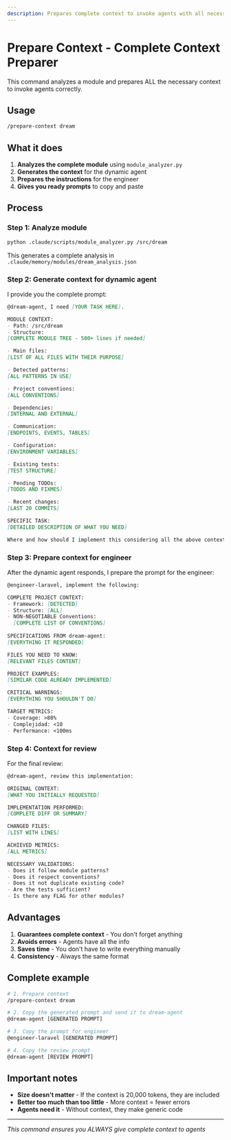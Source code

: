 ```yaml
---
description: Prepares complete context to invoke agents with all necessary information
---
```


# Prepare Context - Complete Context Preparer

This command analyzes a module and prepares ALL the necessary context to invoke agents correctly.

## Usage

```bash
/prepare-context dream
```

## What it does

1. **Analyzes the complete module** using `module_analyzer.py`
2. **Generates the context** for the dynamic agent
3. **Prepares the instructions** for the engineer
4. **Gives you ready prompts** to copy and paste

## Process

### Step 1: Analyze module

```bash
python .claude/scripts/module_analyzer.py /src/dream
```

This generates a complete analysis in `.claude/memory/modules/dream_analysis.json`

### Step 2: Generate context for dynamic agent

I provide you the complete prompt:

```markdown
@dream-agent, I need [YOUR TASK HERE].

MODULE CONTEXT:
- Path: /src/dream
- Structure:
[COMPLETE MODULE TREE - 500+ lines if needed]

- Main files:
[LIST OF ALL FILES WITH THEIR PURPOSE]

- Detected patterns:
[ALL PATTERNS IN USE]

- Project conventions:
[ALL CONVENTIONS]

- Dependencies:
[INTERNAL AND EXTERNAL]

- Communication:
[ENDPOINTS, EVENTS, TABLES]

- Configuration:
[ENVIRONMENT VARIABLES]

- Existing tests:
[TEST STRUCTURE]

- Pending TODOs:
[TODOS AND FIXMES]

- Recent changes:
[LAST 20 COMMITS]

SPECIFIC TASK:
[DETAILED DESCRIPTION OF WHAT YOU NEED]

Where and how should I implement this considering all the above context?
```

### Step 3: Prepare context for engineer

After the dynamic agent responds, I prepare the prompt for the engineer:

```markdown
@engineer-laravel, implement the following:

COMPLETE PROJECT CONTEXT:
- Framework: [DETECTED]
- Structure: [ALL]
- NON-NEGOTIABLE Conventions:
  [COMPLETE LIST OF CONVENTIONS]
  
SPECIFICATIONS FROM dream-agent:
[EVERYTHING IT RESPONDED]

FILES YOU NEED TO KNOW:
[RELEVANT FILES CONTENT]

PROJECT EXAMPLES:
[SIMILAR CODE ALREADY IMPLEMENTED]

CRITICAL WARNINGS:
[EVERYTHING YOU SHOULDN'T DO]

TARGET METRICS:
- Coverage: >80%
- Complejidad: <10
- Performance: <100ms
```

### Step 4: Context for review

For the final review:

```markdown
@dream-agent, review this implementation:

ORIGINAL CONTEXT:
[WHAT YOU INITIALLY REQUESTED]

IMPLEMENTATION PERFORMED:
[COMPLETE DIFF OR SUMMARY]

CHANGED FILES:
[LIST WITH LINES]

ACHIEVED METRICS:
[ALL METRICS]

NECESSARY VALIDATIONS:
- Does it follow module patterns?
- Does it respect conventions?
- Does it not duplicate existing code?
- Are the tests sufficient?
- Is there any FLAG for other modules?
```

## Advantages

1. **Guarantees complete context** - You don't forget anything
2. **Avoids errors** - Agents have all the info
3. **Saves time** - You don't have to write everything manually
4. **Consistency** - Always the same format

## Complete example

```bash
# 1. Prepare context
/prepare-context dream

# 2. Copy the generated prompt and send it to dream-agent
@dream-agent [GENERATED PROMPT]

# 3. Copy the prompt for engineer
@engineer-laravel [GENERATED PROMPT]

# 4. Copy the review prompt
@dream-agent [REVIEW PROMPT]
```

## Important notes

- **Size doesn't matter** - If the context is 20,000 tokens, they are included
- **Better too much than too little** - More context = fewer errors
- **Agents need it** - Without context, they make generic code

---

*This command ensures you ALWAYS give complete context to agents*